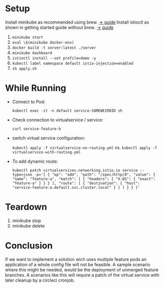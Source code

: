 # Setup

Install minikube as recommended using brew. [&rarr; guide](https://minikube.sigs.k8s.io/docs/start/)
Install istioctl as shown in getting started guide _without brew_. [&rarr; guide](https://istio.io/latest/docs/setup/getting-started/)

1. `minikube start`
2. `eval \$(minikube docker-env)`
3. `docker build -t server:latest ./server`
4. `minikube dashboard`
5. `istioctl install --set profile=demo -y`
6. `kubectl label namespace default istio-injection=enabled`
7. `sh apply.sh`

# While Running

- Connect to Pod:

  `kubectl exec -it -n default service-SOMEWEIRDID sh`

- Check connection to virtualservice / service:

  `curl service-feature-b`

- switch virtual service configuration:

  `kubectl apply -f virtualservice-no-routing.yml` vs. `kubectl apply -f virtualservice-with-routing.yml`

- To add dynamic route:

  `kubectl patch virtualservices.networking.istio.io service --type=json -p='[ { "op": "add", "path": "/spec/http/0", "value": { "name": "feature-a", "match": [ { "headers": { "X-QS": { "exact": "feature-a" } } } ], "route": [ { "destination": { "host": "service-feature-a.default.svc.cluster.local" } } ] } } ]'`

# Teardown

1. minikube stop
2. minikube delete

# Conclusion

If we want to implement a solution wich uses multiple feature pods an application of a whole config file will not be feasible.
A sample scenario where this might be needed, would be the deployment of unmerged feature branches.
A scenarios like this will require a patch of the virtual service with later cleanup by a circleci cronjob.
